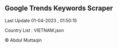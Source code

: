 

## Google Trends Keywords Scraper 
 
Last Update 01-04-2023 , 01:50:15

Country List :
VIETNAM.json



© Abdul Muttaqin 
